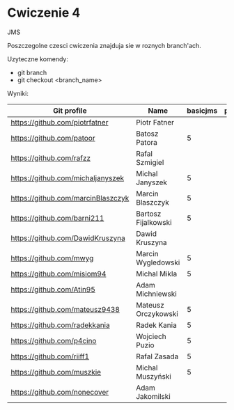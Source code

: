 # Cwiczenie 4

JMS

Poszczegolne czesci cwiczenia znajduja sie w roznych branch'ach.

Uzyteczne komendy:
 - git branch
 - git checkout <branch_name>
 
 Wyniki:

| Git profile 						| Name 					| basicjms | persistence_queue_consumer | persistence_topic_consumer | Attendance | Engagement |
| ----------- 						| ---- 					| ------------ | ------- | ------ | ---------- | ---------- |
| https://github.com/piotrfatner 	| Piotr Fatner 			|  |  |  |  |   | 
| https://github.com/patoor 		| Batosz Patora  		| 5 |  |  |  |   |
| https://github.com/rafzz  		| Rafal Szmigiel 		|  |  |  |  |   |
| https://github.com/michaljanyszek | Michal Janyszek 		| 5 |  |  |  |   |
| https://github.com/marcinBlaszczyk | Marcin Blaszczyk 	| 5 |  |  |  |   |
| https://github.com/barni211 		| Bartosz Fijalkowski 	| 5 |  |  |  |   |
| https://github.com/DawidKruszyna 	| Dawid Kruszyna 		|  |  |  |  |   | 
| https://github.com/mwyg 			| Marcin Wygledowski 	| 5 |  |  |  |   |
| https://github.com/misiom94 		| Michal Mikla			| 5 |  |  |  |   |
| https://github.com/Atin95  		| Adam Michniewski 		|  |  |  |  |   |
| https://github.com/mateusz9438 	| Mateusz Orczykowski 	| 5 |  |  |  |   |
| https://github.com/radekkania 	| Radek Kania 			| 5 |  |  |  |   |
| https://github.com/p4cino			| Wojciech Puzio		| 5 |  |  |  |   |
| https://github.com/riiff1			| Rafal Zasada			| 5 |  |  |  |   |
| https://github.com/muszkie		| Michal Muszyński		| 5 |  |  |  |   |
| https://github.com/nonecover		| Adam Jakomilski		|  |  |  |  |   |
